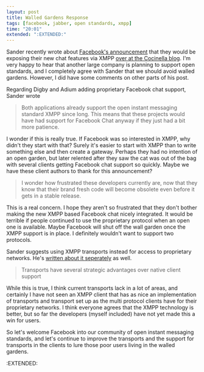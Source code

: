 ```yaml
---
layout: post
title: Walled Gardens Response
tags: [facebook, jabber, open standards, xmpp]
time: "20:01"
extended: ":EXTENDED:"
---
```


Sander recently wrote about <a href="http://developers.facebook.com/news.php?blog=1&amp;story=110">Facebook's announcement</a> that they would be exposing their new chat features via XMPP <a href="http://coccinella.im/never-support-walled-gardens">over at the Cocinella blog</a>.  I'm very happy to hear that another large company is planning to support open standards, and I completely agree with Sander that we should avoid walled gardens.  However, I did have some comments on other parts of his post.

Regarding Digby and Adium adding proprietary Facebook chat support, Sander wrote
<blockquote>
Both applications already support the open instant messaging standard XMPP since long. This means that these projects would have had support for Facebook Chat anyway if they just had a bit more patience.
</blockquote>

I wonder if this is really true.  If Facebook was so interested in XMPP, why didn't they start with that?  Surely it's easier to start with XMPP than to write something else and then create a gateway.  Perhaps they had no intention of an open garden, but later relented after they saw the cat was out of the bag with several clients getting Facebook chat support so quickly.  Maybe we have these client authors to thank for this announcement?

<blockquote>
I wonder how frustrated these developers currently are, now that they know that their brand fresh code will become obsolete even before it gets in a stable release.
</blockquote>

This is a real concern.  I hope they aren't so frustrated that they don't bother making the new XMPP based Facebook chat nicely integrated.  It would be terrible if people continued to use the proprietary protocol when an open one is available.  Maybe Facebook will shut off the wall garden once the XMPP support is in place.  I definitely wouldn't want to support two protocols.

Sander suggests using XMPP transports instead for access to proprietary networks.  He's <a href="http://coccinella.im/whytransportsmatter">written about it seperately</a> as well.

<blockquote>
Transports have several strategic advantages over native client support
</blockquote>

While this is true, I think current transports lack in a lot of areas, and certainly I have not seen an XMPP client that has as nice an implementation of transports and transport set up as the multi protocol clients have for their proprietary networks.  I think everyone agrees that the XMPP technology is better, but so far the developers (myself included) have not yet made this a win for users.

So let's welcome Facebook into our community of open instant messaging standards, and let's continue to improve the transports and the support for transports in the clients to lure those poor users living in the walled gardens.

:EXTENDED:


